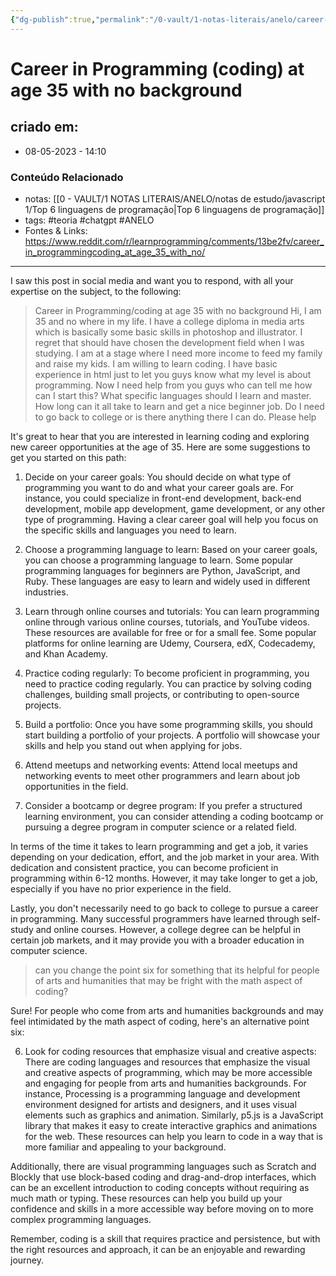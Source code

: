 ```yaml
---
{"dg-publish":true,"permalink":"/0-vault/1-notas-literais/anelo/career-in-programming-coding-at-age-35-with-no-background/","tags":["teoria","chatgpt","ANELO"],"dgHomeLink":true,"dgShowLocalGraph":true,"dgShowFileTree":true,"dgEnableSearch":true}
---
```


# Career in Programming (coding) at age 35 with no background

## criado em: 
-  08-05-2023 - 14:10

### Conteúdo Relacionado
- notas: [[0 - VAULT/1 NOTAS LITERAIS/ANELO/notas de estudo/javascript 1/Top 6 linguagens de programação\|Top 6 linguagens de programação]]
- tags: #teoria #chatgpt #ANELO
- Fontes & Links: https://www.reddit.com/r/learnprogramming/comments/13be2fv/career_in_programmingcoding_at_age_35_with_no/

---

I saw this post in social media and want you to respond, with all your expertise on the subject, to the following: 

>Career in Programming/coding at age 35 with no background Hi, I am 35 and no where in my life. I have a college diploma in media arts which is basically some basic skills in photoshop and illustrator. I regret that should have chosen the development field when I was studying. I am at a stage where I need more income to feed my family and raise my kids. I am willing to learn coding. I have basic experience in html just to let you guys know what my level is about programming. Now I need help from you guys who can tell me how can I start this? What specific languages should I learn and master. How long can it all take to learn and get a nice beginner job. Do I need to go back to college or is there anything there I can do. Please help



It's great to hear that you are interested in learning coding and exploring new career opportunities at the age of 35. Here are some suggestions to get you started on this path:

1. Decide on your career goals: You should decide on what type of programming you want to do and what your career goals are. For instance, you could specialize in front-end development, back-end development, mobile app development, game development, or any other type of programming. Having a clear career goal will help you focus on the specific skills and languages you need to learn.

2. Choose a programming language to learn: Based on your career goals, you can choose a programming language to learn. Some popular programming languages for beginners are Python, JavaScript, and Ruby. These languages are easy to learn and widely used in different industries.

3. Learn through online courses and tutorials: You can learn programming online through various online courses, tutorials, and YouTube videos. These resources are available for free or for a small fee. Some popular platforms for online learning are Udemy, Coursera, edX, Codecademy, and Khan Academy.

4. Practice coding regularly: To become proficient in programming, you need to practice coding regularly. You can practice by solving coding challenges, building small projects, or contributing to open-source projects.

5. Build a portfolio: Once you have some programming skills, you should start building a portfolio of your projects. A portfolio will showcase your skills and help you stand out when applying for jobs.

6. Attend meetups and networking events: Attend local meetups and networking events to meet other programmers and learn about job opportunities in the field.

7. Consider a bootcamp or degree program: If you prefer a structured learning environment, you can consider attending a coding bootcamp or pursuing a degree program in computer science or a related field.

In terms of the time it takes to learn programming and get a job, it varies depending on your dedication, effort, and the job market in your area. With dedication and consistent practice, you can become proficient in programming within 6-12 months. However, it may take longer to get a job, especially if you have no prior experience in the field.

Lastly, you don't necessarily need to go back to college to pursue a career in programming. Many successful programmers have learned through self-study and online courses. However, a college degree can be helpful in certain job markets, and it may provide you with a broader education in computer science.

>can you change the point six for something that its helpful for people of arts and humanities that may be fright with the math aspect of coding?

Sure! For people who come from arts and humanities backgrounds and may feel intimidated by the math aspect of coding, here's an alternative point six:

6. Look for coding resources that emphasize visual and creative aspects: There are coding languages and resources that emphasize the visual and creative aspects of programming, which may be more accessible and engaging for people from arts and humanities backgrounds. For instance, Processing is a programming language and development environment designed for artists and designers, and it uses visual elements such as graphics and animation. Similarly, p5.js is a JavaScript library that makes it easy to create interactive graphics and animations for the web. These resources can help you learn to code in a way that is more familiar and appealing to your background.

Additionally, there are visual programming languages such as Scratch and Blockly that use block-based coding and drag-and-drop interfaces, which can be an excellent introduction to coding concepts without requiring as much math or typing. These resources can help you build up your confidence and skills in a more accessible way before moving on to more complex programming languages.

Remember, coding is a skill that requires practice and persistence, but with the right resources and approach, it can be an enjoyable and rewarding journey.